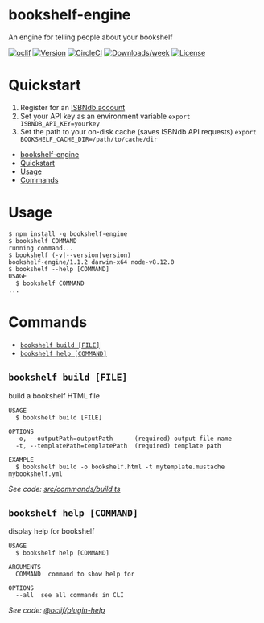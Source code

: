 # bookshelf-engine

An engine for telling people about your bookshelf

[![oclif](https://img.shields.io/badge/cli-oclif-brightgreen.svg)](https://oclif.io)
[![Version](https://img.shields.io/npm/v/bookshelf-engine.svg)](https://npmjs.org/package/bookshelf-engine)
[![CircleCI](https://circleci.com/gh/chpwssn/bookshelf-engine/tree/master.svg?style=shield)](https://circleci.com/gh/chpwssn/bookshelf-engine/tree/master)
[![Downloads/week](https://img.shields.io/npm/dw/bookshelf-engine.svg)](https://npmjs.org/package/bookshelf-engine)
[![License](https://img.shields.io/npm/l/bookshelf-engine.svg)](https://github.com/chpwssn/bookshelf-engine/blob/master/package.json)

# Quickstart

1. Register for an [ISBNdb account](https://isbndb.com)
2. Set your API key as an environment variable `export ISBNDB_API_KEY=yourkey`
3. Set the path to your on-disk cache (saves ISBNdb API requests) `export BOOKSHELF_CACHE_DIR=/path/to/cache/dir`

<!-- toc -->
* [bookshelf-engine](#bookshelf-engine)
* [Quickstart](#quickstart)
* [Usage](#usage)
* [Commands](#commands)
<!-- tocstop -->

# Usage

<!-- usage -->
```sh-session
$ npm install -g bookshelf-engine
$ bookshelf COMMAND
running command...
$ bookshelf (-v|--version|version)
bookshelf-engine/1.1.2 darwin-x64 node-v8.12.0
$ bookshelf --help [COMMAND]
USAGE
  $ bookshelf COMMAND
...
```
<!-- usagestop -->

# Commands

<!-- commands -->
* [`bookshelf build [FILE]`](#bookshelf-build-file)
* [`bookshelf help [COMMAND]`](#bookshelf-help-command)

## `bookshelf build [FILE]`

build a bookshelf HTML file

```
USAGE
  $ bookshelf build [FILE]

OPTIONS
  -o, --outputPath=outputPath      (required) output file name
  -t, --templatePath=templatePath  (required) template path

EXAMPLE
  $ bookshelf build -o bookshelf.html -t mytemplate.mustache mybookshelf.yml
```

_See code: [src/commands/build.ts](https://github.com/chpwssn/bookshelf-engine/blob/v1.1.2/src/commands/build.ts)_

## `bookshelf help [COMMAND]`

display help for bookshelf

```
USAGE
  $ bookshelf help [COMMAND]

ARGUMENTS
  COMMAND  command to show help for

OPTIONS
  --all  see all commands in CLI
```

_See code: [@oclif/plugin-help](https://github.com/oclif/plugin-help/blob/v2.2.1/src/commands/help.ts)_
<!-- commandsstop -->
